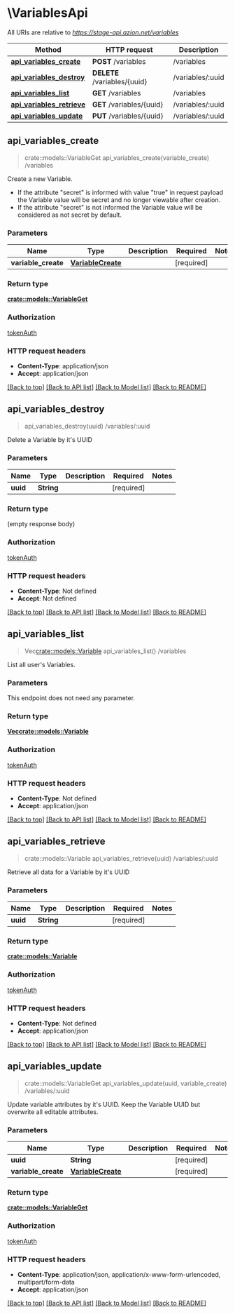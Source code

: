 # \VariablesApi

All URIs are relative to *https://stage-api.azion.net/variables*

Method | HTTP request | Description
------------- | ------------- | -------------
[**api_variables_create**](VariablesApi.md#api_variables_create) | **POST** /variables | /variables
[**api_variables_destroy**](VariablesApi.md#api_variables_destroy) | **DELETE** /variables/{uuid} | /variables/:uuid
[**api_variables_list**](VariablesApi.md#api_variables_list) | **GET** /variables | /variables
[**api_variables_retrieve**](VariablesApi.md#api_variables_retrieve) | **GET** /variables/{uuid} | /variables/:uuid
[**api_variables_update**](VariablesApi.md#api_variables_update) | **PUT** /variables/{uuid} | /variables/:uuid



## api_variables_create

> crate::models::VariableGet api_variables_create(variable_create)
/variables

Create a new Variable. <br><ul><li>If the attribute \"secret\" is informed with value \"true\" in request payload the Variable value will be secret and no longer viewable after creation.</li><li>If the attribute \"secret\" is not informed the Variable value will be considered as not secret by default.</li></ul>

### Parameters


Name | Type | Description  | Required | Notes
------------- | ------------- | ------------- | ------------- | -------------
**variable_create** | [**VariableCreate**](VariableCreate.md) |  | [required] |

### Return type

[**crate::models::VariableGet**](VariableGet.md)

### Authorization

[tokenAuth](../README.md#tokenAuth)

### HTTP request headers

- **Content-Type**: application/json
- **Accept**: application/json

[[Back to top]](#) [[Back to API list]](../README.md#documentation-for-api-endpoints) [[Back to Model list]](../README.md#documentation-for-models) [[Back to README]](../README.md)


## api_variables_destroy

> api_variables_destroy(uuid)
/variables/:uuid

Delete a Variable by it's UUID

### Parameters


Name | Type | Description  | Required | Notes
------------- | ------------- | ------------- | ------------- | -------------
**uuid** | **String** |  | [required] |

### Return type

 (empty response body)

### Authorization

[tokenAuth](../README.md#tokenAuth)

### HTTP request headers

- **Content-Type**: Not defined
- **Accept**: Not defined

[[Back to top]](#) [[Back to API list]](../README.md#documentation-for-api-endpoints) [[Back to Model list]](../README.md#documentation-for-models) [[Back to README]](../README.md)


## api_variables_list

> Vec<crate::models::Variable> api_variables_list()
/variables

List all user's Variables.

### Parameters

This endpoint does not need any parameter.

### Return type

[**Vec<crate::models::Variable>**](Variable.md)

### Authorization

[tokenAuth](../README.md#tokenAuth)

### HTTP request headers

- **Content-Type**: Not defined
- **Accept**: application/json

[[Back to top]](#) [[Back to API list]](../README.md#documentation-for-api-endpoints) [[Back to Model list]](../README.md#documentation-for-models) [[Back to README]](../README.md)


## api_variables_retrieve

> crate::models::Variable api_variables_retrieve(uuid)
/variables/:uuid

Retrieve all data for a Variable by it's UUID

### Parameters


Name | Type | Description  | Required | Notes
------------- | ------------- | ------------- | ------------- | -------------
**uuid** | **String** |  | [required] |

### Return type

[**crate::models::Variable**](Variable.md)

### Authorization

[tokenAuth](../README.md#tokenAuth)

### HTTP request headers

- **Content-Type**: Not defined
- **Accept**: application/json

[[Back to top]](#) [[Back to API list]](../README.md#documentation-for-api-endpoints) [[Back to Model list]](../README.md#documentation-for-models) [[Back to README]](../README.md)


## api_variables_update

> crate::models::VariableGet api_variables_update(uuid, variable_create)
/variables/:uuid

Update variable attributes by it's UUID. Keep the Variable UUID but overwrite all editable attributes.

### Parameters


Name | Type | Description  | Required | Notes
------------- | ------------- | ------------- | ------------- | -------------
**uuid** | **String** |  | [required] |
**variable_create** | [**VariableCreate**](VariableCreate.md) |  | [required] |

### Return type

[**crate::models::VariableGet**](VariableGet.md)

### Authorization

[tokenAuth](../README.md#tokenAuth)

### HTTP request headers

- **Content-Type**: application/json, application/x-www-form-urlencoded, multipart/form-data
- **Accept**: application/json

[[Back to top]](#) [[Back to API list]](../README.md#documentation-for-api-endpoints) [[Back to Model list]](../README.md#documentation-for-models) [[Back to README]](../README.md)

